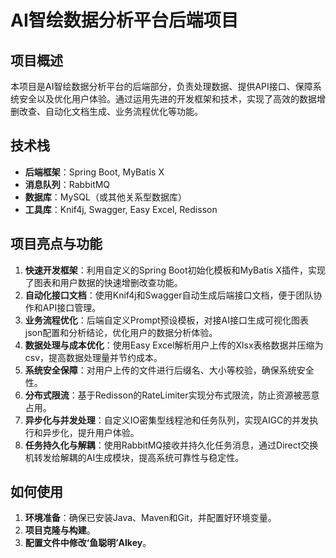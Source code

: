 # AI智绘数据分析平台后端项目

## 项目概述

本项目是AI智绘数据分析平台的后端部分，负责处理数据、提供API接口、保障系统安全以及优化用户体验。通过运用先进的开发框架和技术，实现了高效的数据增删改查、自动化文档生成、业务流程优化等功能。

## 技术栈

- **后端框架**：Spring Boot, MyBatis X
- **消息队列**：RabbitMQ
- **数据库**：MySQL（或其他关系型数据库）
- **工具库**：Knif4j, Swagger, Easy Excel, Redisson

## 项目亮点与功能

1. **快速开发框架**：利用自定义的Spring Boot初始化模板和MyBatis X插件，实现了图表和用户数据的快速增删改查功能。
2. **自动化接口文档**：使用Knif4j和Swagger自动生成后端接口文档，便于团队协作和API接口管理。
3. **业务流程优化**：后端自定义Prompt预设模板，对接AI接口生成可视化图表json配置和分析结论，优化用户的数据分析体验。
4. **数据处理与成本优化**：使用Easy Excel解析用户上传的Xlsx表格数据并压缩为csv，提高数据处理量并节约成本。
5. **系统安全保障**：对用户上传的文件进行后缀名、大小等校验，确保系统安全性。
6. **分布式限流**：基于Redisson的RateLimiter实现分布式限流，防止资源被恶意占用。
7. **异步化与并发处理**：自定义IO密集型线程池和任务队列，实现AIGC的并发执行和异步化，提升用户体验。
8. **任务持久化与解耦**：使用RabbitMQ接收并持久化任务消息，通过Direct交换机转发给解耦的AI生成模块，提高系统可靠性与稳定性。

## 如何使用

1. **环境准备**：确保已安装Java、Maven和Git，并配置好环境变量。
2. **项目克隆与构建**。
3. **配置文件中修改‘鱼聪明’AIkey**。
